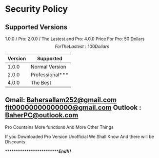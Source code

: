 # Security Policy

## Supported Versions
1.0.0 / Pro: 2.0.0 / The Lastest and Pro: 4.0.0
Price For Pro: 50 Dollars $$
For The Lastest : 100 Dollars $$

| Version | Supported          |
| ------- | ------------------ |
| 1.0.0   |   Normal Version   |
| 2.0.0   |   Professional***  |
| 4.0.0   |     The Best       |

Gmail: Bahersallam252@gmail.com
       fit00000000000000@gmail.com
Outlook : BaherPC@outlook.com
--------------------------------------

Pro Countains More functions And More Other Things

If you Downloaded Pro Version Unofficial We Shall Know And there will be Discounts


**************************************************************************************************************************************************End!!!*************************************************************************************************************************
